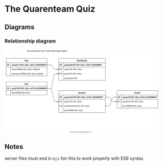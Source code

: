 # The Quarenteam Quiz

## Diagrams

### Relationship diagram

![Relationship diagram](./docs/Entity_Relationship_Diagram.svg)

## Notes

server files must end in `mjs` foir this to work properly with ES6 syntax
